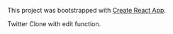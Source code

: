 This project was bootstrapped with [Create React App](https://github.com/facebookincubator/create-react-app).

Twitter Clone with edit function.
